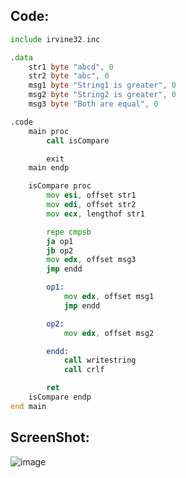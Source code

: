 ## Code:

```asm
include irvine32.inc

.data
	str1 byte "abcd", 0
	str2 byte "abc", 0
	msg1 byte "String1 is greater", 0
	msg2 byte "String2 is greater", 0
	msg3 byte "Both are equal", 0

.code
	main proc
		call isCompare

		exit
	main endp

	isCompare proc
		mov esi, offset str1
		mov edi, offset str2
		mov ecx, lengthof str1

		repe cmpsb
		ja op1
		jb op2
		mov edx, offset msg3
		jmp endd

		op1:
			mov edx, offset msg1
			jmp endd

		op2:
			mov edx, offset msg2

		endd:
			call writestring
			call crlf

		ret
	isCompare endp
end main
```

## ScreenShot:

![image](https://github.com/user-attachments/assets/8273b2d0-68de-4575-abb7-69dc68c85eae)
